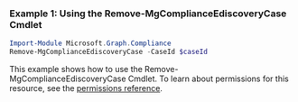 ### Example 1: Using the Remove-MgComplianceEdiscoveryCase Cmdlet
```powershell
Import-Module Microsoft.Graph.Compliance
Remove-MgComplianceEdiscoveryCase -CaseId $caseId
```
This example shows how to use the Remove-MgComplianceEdiscoveryCase Cmdlet.
To learn about permissions for this resource, see the [permissions reference](/graph/permissions-reference).
